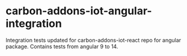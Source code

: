# carbon-addons-iot-angular-integration
Integration tests updated for carbon-addons-iot-react repo for angular package. Contains tests from angular 9 to 14.
